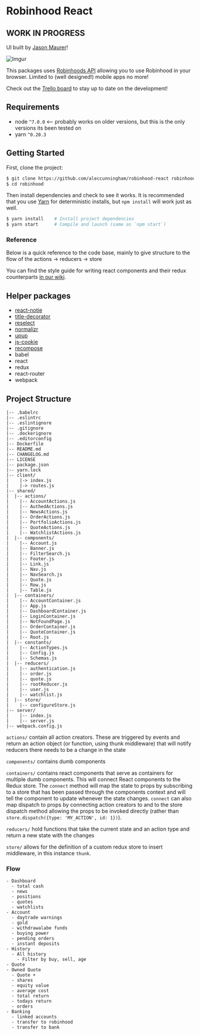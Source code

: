 # Robinhood React

## WORK IN PROGRESS 

UI built by [Jason Maurer](https://github.com/jsonmaur/robinhood-web)!

![Imgur](http://i.imgur.com/JCAoxSE.png)



This packages uses [Robinhoods API](https://github.com/sanko/Robinhood) allowing you to use Robinhood in your browser. Limited to (well designed!) mobile apps no more!

Check out the [Trello board](https://trello.com/b/A6Kpou2w/robinhood-react) to stay up to date on the development!

## Requirements
* node `^7.0.0`  <-- probably works on older versions, but this is the only versions its been tested on
* yarn `^0.20.3`

## Getting Started

First, clone the project:

```bash
$ git clone https://github.com/aleccunningham/robinhood-react robinhood
$ cd robinhood
```
Then install dependencies and check to see it works. It is recommended that you use [Yarn](https://yarnpkg.com/) for deterministic installs, but `npm install` will work just as well.

```bash
$ yarn install    # Install project dependencies
$ yarn start      # Compile and launch (same as `npm start`)
```

### Reference

Below is a quick reference to the code base, mainly to give structure to the flow of the actions -> reducers -> store

You can find the style guide for writing react components and their redux counterparts [in our wiki](https://github.com/aleccunningham/robinhood-react/wiki/Style-Guide).

## Helper packages

- [react-notie](https://github.com/vkbansal/react-notie)
- [title-decorator](https://github.com/gigobyte/react-document-title-decorator)
- [reselect](https://github.com/reactjs/reselect)
- [normalizr](https://github.com/paularmstrong/normalizr)
- [upup](https://github.com/TalAter/UpUp)
- [js-cookie](https://github.com/js-cookie/js-cookie)
- [recompose](https://github.com/acdlite/recompose#composition)
- babel
- react
- redux
- react-router
- webpack

## Project Structure

```
|-- .babelrc
|-- .eslintrc
|-- .eslintignore
|-- .gitignore
|-- .dockerignore
|-- .editorconfig
|-- Dockerfile
|-- README.md
|-- CHANGELOG.md
|-- LICENSE
|-- package.json
|-- yarn.lock
|-- client/
|    |-> index.js
|    |-> routes.js
|-- shared/
|  |-- actions/
|    |-- AccountActions.js
|    |-- AuthedActions.js
|    |-- NewsActions.js
|    |-- OrderActions.js
|    |-- PortfolioActions.js
|    |-- QuoteActions.js
|    |-- WatchlistActions.js
|  |-- components/
|    |-- Account.js
|    |-- Banner.js
|    |-- FilterSearch.js
|    |-- Footer.js
|    |-- Link.js
|    |-- Nav.js
|    |-- NavSearch.js
|    |-- Quote.js
|    |-- Row.js
|    |-- Table.js
|  |-- containers/
|    |-- AccountContainer.js
|    |-- App.js
|    |-- DashboardContainer.js
|    |-- LoginContainer.js
|    |-- NotFoundPage.js
|    |-- OrderContainer.js
|    |-- QuoteContainer.js
|    |-- Root.js
|  |-- constants/
|    |-- ActionTypes.js
|    |-- Config.js
|    |-- Schemas.js
|  |-- reducers/
|    |-- authentication.js
|    |-- order.js
|    |-- quote.js
|    |-- rootReducer.js
|    |-- user.js
|    |-- watchlist.js
|  |-- store/
|    |-- configureStore.js
|-- server/
|    |-- index.js
|    |-- server.js
|-- webpack.config.js
```


```actions/``` contain all action creators. These are triggered by events and return an action object (or function, using thunk middleware) that will notify reducers there needs to be a change in the state

```components/``` contains dumb components

```containers/``` contains react components that serve as containers for multiple dumb components. This will connect React components to the Redux store. The ```connect``` method will map the state to props by subscribing to a store that has been passed through the components context and will tell the component to update whenever the state changes. ```connect``` can also map dispatch to props by connecting action creators to and to the store dispatch method allowing the props to be invoked directly (rather than ```store.dispatch({type: 'MY_ACTION', id: 1})```).

```reducers/``` hold functions that take the current state and an action type and return a new state with the changes

```store/``` allows for the definition of a custom redux store to insert middleware, in this instance ```thunk```.

### Flow

```
- Dashboard
  - total cash
  - news
  - positions
  - quotes
  - watchlists
- Account
  - daytrade warnings
  - gold
  - withdrawalabe funds
  - buying power
  - pending orders
  - instant deposits
- History
  - All history
    - Filter by buy, sell, age
- Quote
- Owned Quote
  - Quote +
  - shares
  - equity value
  - average cost
  - total return
  - todays return
  - orders
- Banking
  - linked accounts
  - transfer to robinhood
  - transfer to bank
```
